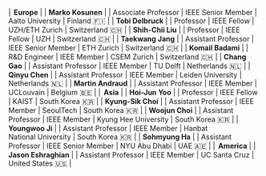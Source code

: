 
<style>
/* CSS for the table */
table {
  width: 100%;
  max-width: 100%;
  overflow-x: auto; /* Enable horizontal scrolling when the table exceeds the screen width */
  display: block; /* Ensure the table is displayed as a block element */
}
th, td {
  padding: 8px; /* Add padding to the table cells for better readability */
  text-align: left; /* Adjust text alignment as needed */
}
</style>

| <i class='fa-solid fa-location-dot fa-lg' style='color: #4c5dbe;'></i><span style='margin-right: 0.15em;'></span> **Europe** | 
| **Marko Kosunen** | <a href = 'https://metka.aalto.fi' target=_blank><i class='fa-solid fa-house-user fa-lg'></i></a> | Associate Professor | IEEE Senior Member | Aalto University | Finland <span class='emoji'>🇫🇮</span> |
| **Tobi Delbruck** | <a href = 'https://sensors.ini.ch' target=_blank><i class='fa-solid fa-house-user fa-lg'></i></a> | Professor | IEEE Fellow | UZH/ETH Zurich | Switzerland <span class='emoji'>🇨🇭</span> |
| **Shih-Chii Liu** | <a href = 'https://sensors.ini.ch' target=_blank><i class='fa-solid fa-house-user fa-lg'></i></a> | Professor | IEEE Fellow | UZH | Switzerland <span class='emoji'>🇨🇭</span> |
| **Taekwang Jang** | <a href = 'https://circuit.ee.ethz.ch' target=_blank><i class='fa-solid fa-house-user fa-lg'></i></a> | Assistant Professor | IEEE Senior Member | ETH Zurich | Switzerland <span class='emoji'>🇨🇭</span> |
| **Komail Badami** | <a href = 'https://www.csem.ch/en/contact/' target=_blank><i class='fa-solid fa-house-user fa-lg'></i></a> | R&D Engineer | IEEE Member | CSEM Zurich | Switzerland <span class='emoji'>🇨🇭</span> |
| **Chang Gao** | <a href = 'https://www.tudemi.com' target=_blank><i class='fa-solid fa-house-user fa-lg'></i></a> | Assistant Professor | IEEE Member | TU Delft | Netherlands <span class='emoji'>🇳🇱</span> |
| **Qinyu Chen** | <a href = 'https://sites.google.com/view/qinyu/' target=_blank><i class='fa-solid fa-house-user fa-lg'></i></a> | Assistant Professor | IEEE Member | Leiden University | Netherlands <span class='emoji'>🇳🇱</span> |
| **Martin Andraud** | <a href = 'https://martinandraud.github.io' target=_blank><i class='fa-solid fa-house-user fa-lg'></i></a> | Assistant Professor | IEEE Member | UCLouvain | Belgium <span class='emoji'>🇧🇪</span> |
| <i class='fa-solid fa-location-dot fa-lg' style='color: #4c5dbe;'></i><span style='margin-right: 0.15em;'></span> **Asia** | 
| **Hoi-Jun Yoo** | <a href = 'http://ssl.kaist.ac.kr' target=_blank><i class='fa-solid fa-house-user fa-lg'></i></a> | Professor | IEEE Fellow | KAIST | South Korea <span class='emoji'>🇰🇷</span> |
| **Kyung-Sik Choi** | <a href = 'https://stan.seoultech.ac.kr/home' target=_blank><i class='fa-solid fa-house-user fa-lg'></i></a> | Assistant Professor | IEEE Member | SeoulTech | South Korea <span class='emoji'>🇰🇷</span> |
| **Woojun Choi** | <a href = 'https://sites.google.com/view/miclkhu/micl?authuser=0' target=_blank><i class='fa-solid fa-house-user fa-lg'></i></a> | Assistant Professor | IEEE Member | Kyung Hee University | South Korea <span class='emoji'>🇰🇷</span> |
| **Youngwoo Ji** | <a href = 'https://lab.hanbat.ac.kr/cats/main' target=_blank><i class='fa-solid fa-house-user fa-lg'></i></a> | Assistant Professor | IEEE Member | Hanbat<br>National University | South Korea <span class='emoji'>🇰🇷</span> |
| **Sohmyung Ha** | <a href = 'https://wp.nyu.edu/sohmyung/' target=_blank><i class='fa-solid fa-house-user fa-lg'></i></a> | Assistant Professor | IEEE Senior Member | NYU Abu Dhabi | UAE <span class='emoji'>🇦🇪</span> |
| <i class='fa-solid fa-location-dot fa-lg' style='color: #4c5dbe;'></i><span style='margin-right: 0.15em;'></span> **America** | 
| **Jason Eshraghian** | <a href = 'https://ncg.ucsc.edu' target=_blank><i class='fa-solid fa-house-user fa-lg'></i></a> | Assistant Professor | IEEE Member | UC Santa Cruz | United States <span class='emoji'>🇺🇸</span> |
